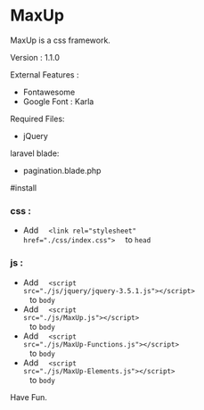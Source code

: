 # MaxUp
MaxUp is a css framework.

Version : 1.1.0

External Features : 
- Fontawesome
- Google Font : Karla

Required Files:
- jQuery

laravel blade:
- pagination.blade.php


#install


<h3> css : </h3> 

- Add <code> <span> <</span>link rel="stylesheet" href="./css/index.css"<span>> </span> </code> to <code>head</code>

<h3> js : </h3>

- Add <code> <span> <</span>script src="./js/jquery/jquery-3.5.1.js"<span>></span><span><</span>/script<span>> </span> </code> to <code>body</code>
- Add <code> <span> <</span>script src="./js/MaxUp.js"<span>></span><span><</span>/script<span>> </span> </code> to <code>body</code>
- Add <code> <span> <</span>script src="./js/MaxUp-Functions.js"<span>></span><span><</span>/script<span>> </span> </code> to <code>body</code>
- Add <code> <span> <</span>script src="./js/MaxUp-Elements.js"<span>></span><span><</span>/script<span>> </span> </code> to <code>body</code>

Have Fun.